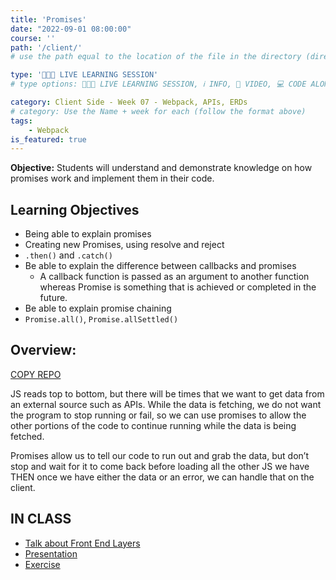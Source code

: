 ```yaml
---
title: 'Promises'
date: "2022-09-01 08:00:00"
course: ''
path: '/client/'
# use the path equal to the location of the file in the directory (directory structure)

type: '👩🏽‍🏫 LIVE LEARNING SESSION'
# type options: 👩🏽‍🏫 LIVE LEARNING SESSION, ℹ️ INFO, 🎥 VIDEO, 💻 CODE ALONG, 🥼LAB, ↩️ REVIEW/NOTES, 👥 GROUP LEARNING, 👷🏼‍♂️ GROUP PROJECT, 🧠 ASSESSMENT, 📝 ASSIGNMENT

category: Client Side - Week 07 - Webpack, APIs, ERDs
# category: Use the Name + week for each (follow the format above)
tags: 
    - Webpack
is_featured: true
---
```

**Objective:** Students will understand and demonstrate knowledge on how promises work and implement them in their code. 

## Learning Objectives
- Being able to explain promises
- Creating new Promises, using resolve and reject
- `.then()` and `.catch()`
- Be able to explain the difference between callbacks and promises
  - A callback function is passed as an argument to another function whereas Promise is something that is achieved or completed in the future.
- Be able to explain promise chaining
- `Promise.all()`, `Promise.allSettled()`

## Overview:
<a class="rn-button btn-purple" href="https://repo-copier.netlify.app/u/codetracker-learning/IN-CLASS-promises" target="_blank">COPY REPO</a>

JS reads top to bottom, but there will be times that we want to get data from an external source such as APIs. While the data is fetching, we do not want the program to stop running or fail, so we can use promises to allow the other portions of the code to continue running while the data is being fetched.

Promises allow us to tell our code to run out and grab the data, but don’t stop and wait for it to come back before loading all the other JS we have THEN once we have either the data or an error, we can handle that on the client.

## IN CLASS
- <a href="https://www.figma.com/file/M4tCBTbmxMkBCiOncR0Lul/Front-End-Organization?node-id=0%3A1" target="_blank">Talk about Front End Layers</a>
- <a href="https://prezi.com/view/5v5n29dEPm0JfJfTgVbR/" target="_blank">Presentation</a>
- <a href="https://nss-evening-curriculum.netlify.app/client/promises-pattern-exercise" target="_blank">Exercise</a>
